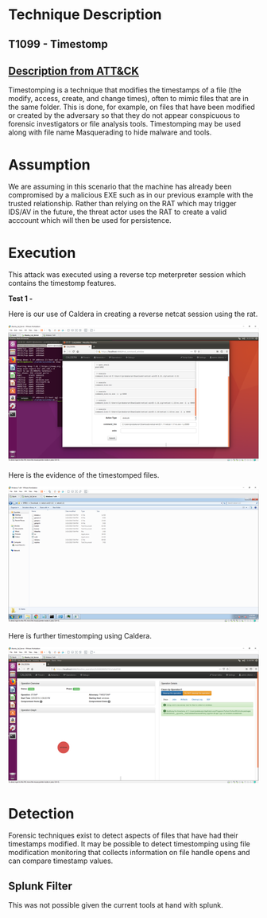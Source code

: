 # Technique Description
## T1099 - Timestomp
## [Description from ATT&CK](https://attack.mitre.org/techniques/T1099/) 
Timestomping is a technique that modifies the timestamps of a file (the modify, access, create, and change times), often to mimic files that are in the same folder. This is done, for example, on files that have been modified or created by the adversary so that they do not appear conspicuous to forensic investigators or file analysis tools. Timestomping may be used along with file name Masquerading to hide malware and tools.

# Assumption
We are assuming in this scenario that the machine has already been compromised by a malicious EXE such as in our previous example with the trusted relationship. Rather than relying on the RAT which may trigger IDS/AV in the future, the threat actor uses the RAT to create a valid acccount which will then be used for persistence. 

# Execution
This attack was executed using a reverse tcp meterpreter session which contains the timestomp features. 

**Test 1 -**

Here is our use of Caldera in creating a reverse netcat session using the rat.

![alt text](./Time1.png)

Here is the evidence of the timestomped files.

![alt text](./Time2.png)

Here is further timestomping using Caldera.


![alt text](./Time3.png)



# Detection
Forensic techniques exist to detect aspects of files that have had their timestamps modified. It may be possible to detect timestomping using file modification monitoring that collects information on file handle opens and can compare timestamp values.

## Splunk Filter
This was not possible given the current tools at hand with splunk.


